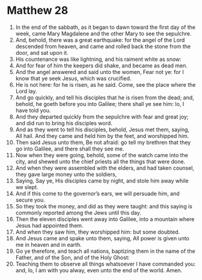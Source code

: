 ﻿# Matthew 28
1. In the end of the sabbath, as it began to dawn toward the first day of the week, came Mary Magdalene and the other Mary to see the sepulchre. 
2. And, behold, there was a great earthquake: for the angel of the Lord descended from heaven, and came and rolled back the stone from the door, and sat upon it. 
3. His countenance was like lightning, and his raiment white as snow: 
4. And for fear of him the keepers did shake, and became as dead men. 
5. And the angel answered and said unto the women, Fear not ye: for I know that ye seek Jesus, which was crucified. 
6. He is not here: for he is risen, as he said. Come, see the place where the Lord lay. 
7. And go quickly, and tell his disciples that he is risen from the dead; and, behold, he goeth before you into Galilee; there shall ye see him: lo, I have told you. 
8. And they departed quickly from the sepulchre with fear and great joy; and did run to bring his disciples word. 
9.  And as they went to tell his disciples, behold, Jesus met them, saying, All hail. And they came and held him by the feet, and worshipped him. 
10. Then said Jesus unto them, Be not afraid: go tell my brethren that they go into Galilee, and there shall they see me. 
11.  Now when they were going, behold, some of the watch came into the city, and shewed unto the chief priests all the things that were done. 
12. And when they were assembled with the elders, and had taken counsel, they gave large money unto the soldiers, 
13. Saying, Say ye, His disciples came by night, and stole him away while we slept. 
14. And if this come to the governor’s ears, we will persuade him, and secure you. 
15. So they took the money, and did as they were taught: and this saying is commonly reported among the Jews until this day. 
16.  Then the eleven disciples went away into Galilee, into a mountain where Jesus had appointed them. 
17. And when they saw him, they worshipped him: but some doubted. 
18. And Jesus came and spake unto them, saying, All power is given unto me in heaven and in earth. 
19.  Go ye therefore, and teach all nations, baptizing them in the name of the Father, and of the Son, and of the Holy Ghost: 
20. Teaching them to observe all things whatsoever I have commanded you: and, lo, I am with you alway, even unto the end of the world. Amen. 
